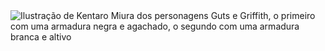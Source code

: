<picture>
 <source media="(prefers-color-scheme: dark)" srcset="https://static.wikia.nocookie.net/infinitas-guerras/images/d/d8/68519967-guts-wallpapers.jpg/revision/latest?cb=20161106144319&path-prefix=pt-br"> 
<source media="(prefers-color-scheme: light)" srcset="https://upload.wikimedia.org/wikipedia/en/7/7a/GriffithBerserk.png"> 
 <img alt="Ilustração de Kentaro Miura dos personagens Guts e Griffith, o primeiro com uma armadura negra e agachado, o segundo com uma armadura branca e altivo" 
   srcset="https://64.media.tumblr.com/46a51efd9ba088f9d51343fd05c651c3/a4f253bede2b7811-ee/s1280x1920/aa00f04914db14eb5ea6c98b9a18e25133d229a5.jpg">
</picture>

<!--
**MarcoCurcelli/MarcoCurcelli** is a ✨ _special_ ✨ repository because its `README.md` (this file) appears on your GitHub profile.

Here are some ideas to get you started:

- 🔭 I’m currently working on ...
- 🌱 I’m currently learning ...
- 👯 I’m looking to collaborate on ...
- 🤔 I’m looking for help with ...
- 💬 Ask me about ...
- 📫 How to reach me: ...
- 😄 Pronouns: ...
- ⚡ Fun fact: ...
-->

